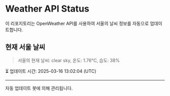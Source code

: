 
# Weather API Status

이 리포지토리는 OpenWeather API를 사용하여 서울의 날씨 정보를 자동으로 업데이트합니다.

## 현재 서울 날씨
> 서울의 현재 날씨: clear sky, 온도: 1.76°C, 습도: 38%

⏳ 업데이트 시간: 2025-03-16 13:02:04 (UTC)

---
자동 업데이트 봇에 의해 관리됩니다.

